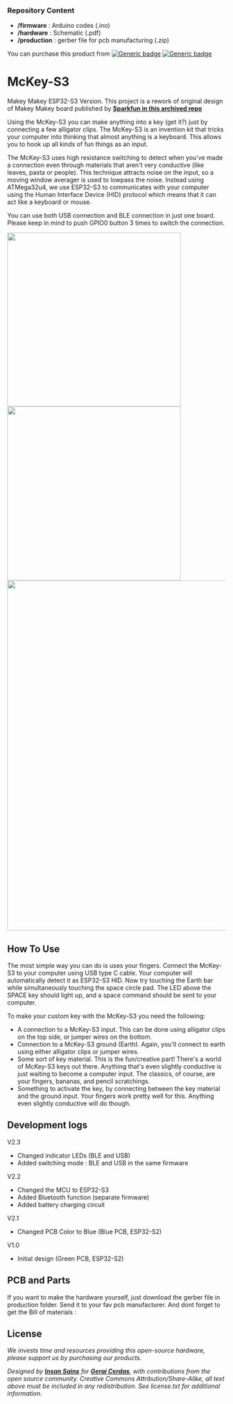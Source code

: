 ### Repository Content
* **/firmware** : Arduino codes (.ino)
* **/hardware** : Schematic (.pdf)
* **/production** : gerber file for pcb manufacturing (.zip)

You can purchase this product from [![Generic badge](https://img.shields.io/badge/Indonesia-Tokopedia-<COLOR>.svg)](https://www.tokopedia.com/geraicerdas/mckey-s3-makey-makey-w-esp32-s3-scratch-compatible-wireless-keyboard-dengan-header-88351) 
[![Generic badge](https://img.shields.io/badge/Worldwide-Tindie-blue)](https://www.tindie.com/products/35922/)

# McKey-S3
Makey Makey ESP32-S3 Version. This project is a rework of original design of Makey Makey board published by **[Sparkfun in this archived repo](https://github.com/sparkfun/MaKeyMaKey)**

Using the McKey-S3 you can make anything into a key (get it?) just by connecting a few alligator clips. The McKey-S3 is an invention kit that tricks your computer into thinking that almost anything is a keyboard. This allows you to hook up all kinds of fun things as an input.

The McKey-S3 uses high resistance switching to detect when you've made a connection even through materials that aren't very conductive (like leaves, pasta or people). This technique attracts noise on the input, so a moving window averager is used to lowpass the noise. Instead using ATMega32u4, we use ESP32-S3 to communicates with your computer using the Human Interface Device (HID) protocol which means that it can act like a keyboard or mouse. 

You can use both USB connection and BLE connection in just one board. Please keep in mind to push GPIO0 button 3 times to switch the connection.

<p float="left">
<img src="https://images.tokopedia.net/img/cache/900/VqbcmM/2023/11/27/fae8f0bc-fc4c-481d-b03c-79a37490d833.jpg" width=400 /> 
<img src="https://images.tokopedia.net/img/cache/900/VqbcmM/2023/11/27/cf09b666-48f8-47da-8387-0f948930cf40.jpg" width=400 /> 
<img src="https://images.tokopedia.net/img/cache/900/VqbcmM/2023/11/27/4bb9865b-8d9b-4791-9afb-7f83494ce0e5.jpg" width=805 />
</p>

## How To Use
The most simple way you can do is uses your fingers. Connect the McKey-S3 to your computer using USB type C cable. Your computer will automatically detect it as ESP32-S3 HID. Now try touching the Earth bar while simultaneously touching the space circle pad. The LED above the SPACE key should light up, and a space command should be sent to your computer.

To make your custom key with the McKey-S3 you need the following:
- A connection to a McKey-S3 input. This can be done using alligator clips on the top side, or jumper wires on the bottom.
- Connection to a McKey-S3 ground (Earth). Again, you'll connect to earth using either alligator clips or jumper wires.
- Some sort of key material. This is the fun/creative part! There's a world of McKey-S3 keys out there. Anything that's even slightly conductive is just waiting to become a computer input. The classics, of course, are your fingers, bananas, and pencil scratchings.
- Something to activate the key, by connecting between the key material and the ground input. Your fingers work pretty well for this. Anything even slightly conductive will do though.

## Development logs
V2.3
- Changed indicator LEDs (BLE and USB)
- Added switching mode : BLE and USB in the same firmware
  
V2.2
- Changed the MCU to ESP32-S3
- Added Bluetooth function (separate firmware)
- Added battery charging circuit 
  
V2.1
- Changed PCB Color to Blue (Blue PCB, ESP32-S2)
  
V1.0
- Initial design (Green PCB, ESP32-S2)

## PCB and Parts
If you want to make the hardware yourself, just download the gerber file in production folder. Send it to your fav pcb manufacturer. And dont forget to get the Bill of materials :

## License
*We invests time and resources providing this open-source hardware, please support us by purchasing our products.*

*Designed by **[Insan Sains](https://www.youtube.com/insansains)** for **[Gerai Cerdas](https://geraicerdas.com)**, with contributions from the open source community. Creative Commons Attribution/Share-Alike, all text above must be included in any redistribution. See license.txt for additional information.*



